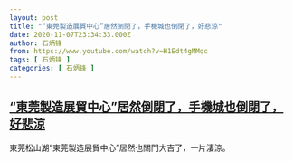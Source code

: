 ```yaml
---
layout: post
title: "“東莞製造展貿中心”居然倒閉了，手機城也倒閉了，好悲涼"
date: 2020-11-07T23:34:33.000Z
author: 石炳锋
from: https://www.youtube.com/watch?v=H1Edt4gMMqc
tags: [ 石炳锋 ]
categories: [ 石炳锋 ]
---
```

<!--1604792073000-->
[“東莞製造展貿中心”居然倒閉了，手機城也倒閉了，好悲涼](https://www.youtube.com/watch?v=H1Edt4gMMqc)
------

<div>
東莞松山湖“東莞製造展貿中心”居然也關門大吉了，一片淒涼。
</div>
